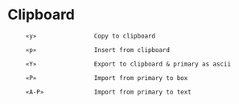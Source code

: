 # Clipboard

         «y»                Copy to clipboard

         «p»                Insert from clipboard

         «Y»                Export to clipboard & primary as ascii

         «P»                Import from primary to box

         «A-P»              Import from primary to text

